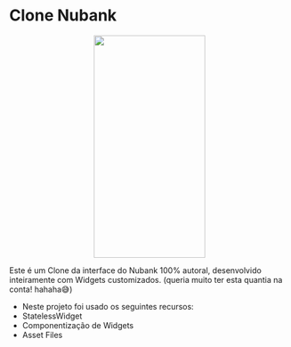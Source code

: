 # Clone Nubank

<p align="center">
  <img  src="https://user-images.githubusercontent.com/99498850/158167529-559ff18f-2574-4c70-858f-78ad4b054ef2.gif" width="200" height="400"/>
</p>

Este é um Clone da interface do Nubank 100% autoral, desenvolvido inteiramente com Widgets customizados. (queria muito ter esta quantia na conta! hahaha😅)
- Neste projeto foi usado os seguintes recursos:
- StatelessWidget
- Componentização de Widgets
- Asset Files
